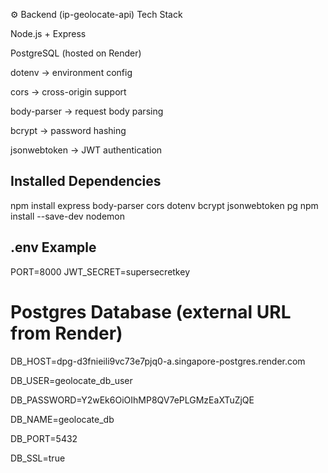 ⚙️ Backend (ip-geolocate-api)
Tech Stack

Node.js + Express

PostgreSQL (hosted on Render)

dotenv → environment config

cors → cross-origin support

body-parser → request body parsing

bcrypt → password hashing

jsonwebtoken → JWT authentication

## Installed Dependencies

npm install express body-parser cors dotenv bcrypt jsonwebtoken pg
npm install --save-dev nodemon

## .env Example

PORT=8000
JWT_SECRET=supersecretkey

# Postgres Database (external URL from Render)

DB_HOST=dpg-d3fnieili9vc73e7pjq0-a.singapore-postgres.render.com

DB_USER=geolocate_db_user

DB_PASSWORD=Y2wEk6OiOIhMP8QV7ePLGMzEaXTuZjQE

DB_NAME=geolocate_db

DB_PORT=5432

DB_SSL=true
